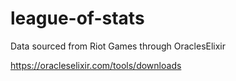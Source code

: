 # league-of-stats

Data sourced from Riot Games through OraclesElixir

https://oracleselixir.com/tools/downloads
